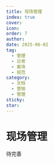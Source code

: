 ```yaml
---
title: 现场管理
index: true
cover: 
icon: 
order: 7
author: 
date: 2025-06-02
tag:
  - 管理
  - 日常
  - 案场
  - 规范
category:
  - 文档
  - 营销
  - 管理
sticky: 
star: 
---
```


# 现场管理

待完善
